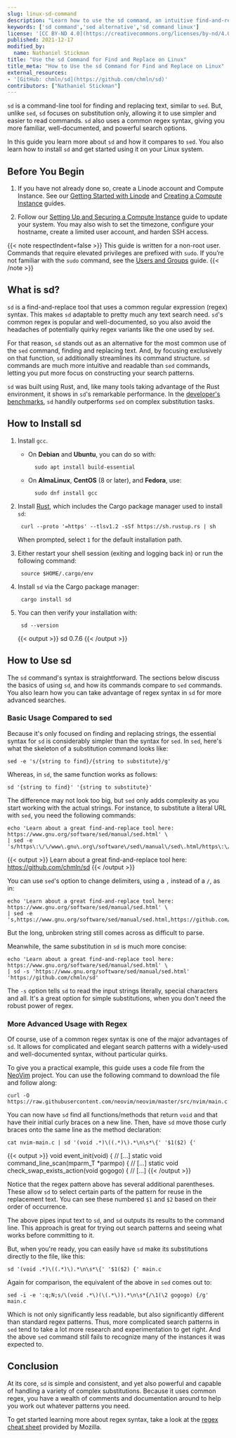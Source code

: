 ```yaml
---
slug: linux-sd-command
description: "Learn how to use the sd command, an intuitive find-and-replace tool. It uses a standard regex syntax, and this among other features makes it an exceptional alternative to the sed command."
keywords: ['sd command','sed alternative','sd command linux']
license: '[CC BY-ND 4.0](https://creativecommons.org/licenses/by-nd/4.0)'
published: 2021-12-17
modified_by:
  name: Nathaniel Stickman
title: "Use the sd Command for Find and Replace on Linux"
title_meta: "How to Use the sd Command for Find and Replace on Linux"
external_resources:
- '[GitHub: chmln/sd](https://github.com/chmln/sd)'
contributors: ["Nathaniel Stickman"]
---
```


`sd` is a command-line tool for finding and replacing text, similar to `sed`. But, unlike `sed`, `sd` focuses on substitution only, allowing it to use simpler and easier to read commands. `sd` also uses a common regex syntax, giving you more familiar, well-documented, and powerful search options.

In this guide you learn more about `sd` and how it compares to `sed`. You also learn how to install `sd` and get started using it on your Linux system.

## Before You Begin

1.  If you have not already done so, create a Linode account and Compute Instance. See our [Getting Started with Linode](/docs/products/platform/get-started/) and [Creating a Compute Instance](/docs/products/compute/compute-instances/guides/create/) guides.

1.  Follow our [Setting Up and Securing a Compute Instance](/docs/products/compute/compute-instances/guides/set-up-and-secure/) guide to update your system. You may also wish to set the timezone, configure your hostname, create a limited user account, and harden SSH access.

{{< note respectIndent=false >}}
This guide is written for a non-root user. Commands that require elevated privileges are prefixed with `sudo`. If you’re not familiar with the `sudo` command, see the [Users and Groups](/docs/guides/linux-users-and-groups/) guide.
{{< /note >}}

## What is sd?

`sd` is a find-and-replace tool that uses a common regular expression (regex) syntax. This makes `sd` adaptable to pretty much any text search need. `sd`'s common regex is popular and well-documented, so you also avoid the headaches of potentially quirky regex variants like the one used by `sed`.

For that reason, `sd` stands out as an alternative for the most common use of the `sed` command, finding and replacing text. And, by focusing exclusively on that function, `sd` additionally streamlines its command structure. `sd` commands are much more intuitive and readable than `sed` commands, letting you put more focus on constructing your search patterns.

`sd` was built using Rust, and, like many tools taking advantage of the Rust environment, it shows in `sd`'s remarkable performance. In the [developer's benchmarks](https://github.com/chmln/sd#benchmarks), `sd` handily outperforms `sed` on complex substitution tasks.

## How to Install sd

1. Install `gcc`.

    - On **Debian** and **Ubuntu**, you can do so with:

            sudo apt install build-essential

    - On **AlmaLinux**, **CentOS** (8 or later), and **Fedora**, use:

            sudo dnf install gcc

1. Install [Rust](https://www.rust-lang.org/), which includes the Cargo package manager used to install `sd`:

        curl --proto '=https' --tlsv1.2 -sSf https://sh.rustup.rs | sh

    When prompted, select `1` for the default installation path.

1. Either restart your shell session (exiting and logging back in) or run the following command:

        source $HOME/.cargo/env

1. Install `sd` via the Cargo package manager:

        cargo install sd

1. You can then verify your installation with:

        sd --version

    {{< output >}}
sd 0.7.6
    {{< /output >}}

## How to Use sd

The `sd` command's syntax is straightforward. The sections below discuss the basics of using `sd`, and how its commands compare to `sed` commands. You also learn how you can take advantage of regex syntax in `sd` for more advanced searches.

### Basic Usage Compared to sed

Because it's only focused on finding and replacing strings, the essential syntax for `sd` is considerably simpler than the syntax for `sed`. In `sed`, here's what the skeleton of a substitution command looks like:

    sed -e 's/{string to find}/{string to substitute}/g'

Whereas, in `sd`, the same function works as follows:

    sd '{string to find}' '{string to substitute}'

The difference may not look too big, but `sed` only adds complexity as you start working with the actual strings. For instance, to substitute a literal URL with `sed`, you need the following commands:

    echo 'Learn about a great find-and-replace tool here: https://www.gnu.org/software/sed/manual/sed.html' \
    | sed -e 's/https\:\/\/www\.gnu\.org\/software\/sed\/manual\/sed\.html/https\:\/\/github\.com\/chmln\/sd/g'

{{< output >}}
Learn about a great find-and-replace tool here: https://github.com/chmln/sd
{{< /output >}}

You can use `sed`'s option to change delimiters, using a `,` instead of a `/`, as in:

    echo 'Learn about a great find-and-replace tool here: https://www.gnu.org/software/sed/manual/sed.html' \
    | sed -e 's,https://www.gnu.org/software/sed/manual/sed.html,https://github.com/chmln,g'

But the long, unbroken string still comes across as difficult to parse.

Meanwhile, the same substitution in `sd` is much more concise:

    echo 'Learn about a great find-and-replace tool here: https://www.gnu.org/software/sed/manual/sed.html' \
    | sd -s 'https://www.gnu.org/software/sed/manual/sed.html' 'https://github.com/chmln/sd'

The `-s` option tells `sd` to read the input strings literally, special characters and all. It's a great option for simple substitutions, when you don't need the robust power of regex.

### More Advanced Usage with Regex

Of course, use of a common regex syntax is one of the major advantages of `sd`. It allows for complicated and elegant search patterns with a widely-used and well-documented syntax, without particular quirks.

To give you a practical example, this guide uses a code file from the [NeoVim](https://github.com/neovim/neovim) project. You can use the following command to download the file and follow along:

    curl -O https://raw.githubusercontent.com/neovim/neovim/master/src/nvim/main.c

You can now have `sd` find all functions/methods that return `void` and that have their initial curly braces on a new line. Then, have `sd` move those curly braces onto the same line as the method declaration:

    cat nvim-main.c | sd '(void .*)\((.*)\).*\n\s*\{' '$1($2) {'

{{< output >}}
void event_init(void) {
// [...]
static void command_line_scan(mparm_T *parmpo) {
// [...]
static void check_swap_exists_action(void gogogo) {
// [...]
{{< /output >}}

Notice that the regex pattern above has several additional parentheses. These allow `sd` to select certain parts of the pattern for reuse in the replacement text. You can see these numbered `$1` and `$2` based on their order of occurrence.

The above pipes input text to `sd`, and `sd` outputs its results to the command line. This approach is great for trying out search patterns and seeing what works before committing to it.

But, when you're ready, you can easily have `sd` make its substitutions directly to the file, like this:

    sd '(void .*)\((.*)\).*\n\s*\{' '$1($2) {' main.c

Again for comparison, the equivalent of the above in `sed` comes out to:

    sed -i -e ':q;N;s/\(void .*\)(\(.*\)).*\n\s*{/\1(\2 gogogo) {/g' main.c

Which is not only significantly less readable, but also significantly different than standard regex patterns. Thus, more complicated search patterns in `sed` tend to take a lot more research and experimentation to get right. And the above `sed` command still fails to recognize many of the instances it was expected to.

## Conclusion

At its core, `sd` is simple and consistent, and yet also powerful and capable of handling a variety of complex substitutions. Because it uses common regex, you have a wealth of comments and documentation around to help you work out whatever patterns you need.

To get started learning more about regex syntax, take a look at the [regex cheat sheet](https://developer.mozilla.org/en-US/docs/Web/JavaScript/Guide/Regular_Expressions/Cheatsheet) provided by Mozilla.
